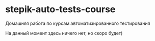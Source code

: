 # stepik-auto-tests-course
Домашняя работа по курсам автоматизированного тестирования

На данный момент здесь ничего нет, но скоро будет)